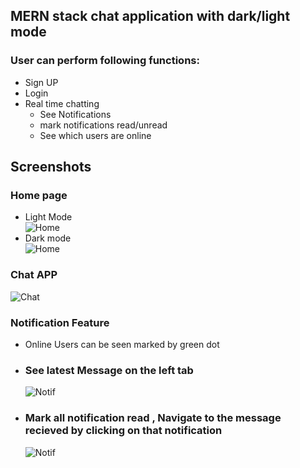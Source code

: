 ## MERN stack chat application  with dark/light mode
### User can perform following functions:
<ul>
  <li>
    Sign UP
  </li>
   <li>
    Login
  </li>
   <li>
    Real time chatting 
    <ul>
      <li>See Notifications </li>
      <li>mark notifications read/unread </li>
       <li>See which users are online </li>
    </ul>
  </li>
 
 
  
</ul>
<h2>Screenshots</h2>
<h3>Home page</h3>
<ul>
  <li>Light Mode</li>
  <img src="https://github.com/priyalj52/chat-app_frontend/assets/94099575/70f967af-1ed0-420b-996f-06af5285338f" alt="Home"/>
  <li>Dark mode</li>
  <img src="https://github.com/priyalj52/chat-app_frontend/assets/94099575/bce9110b-4294-4e8c-a3fd-b140ae61d893" alt="Home"/>
</ul>
<h3>Chat APP</h3>
<img src="https://github.com/priyalj52/chat-app_frontend/assets/94099575/6286c212-98d9-4536-be3e-11e3670e64fa" alt="Chat" />
<h3>Notification Feature</h3>
<ul>
  <li>Online  Users can be seen marked by green dot </li>
  <li>
    <h3>See latest Message on the left tab </h3>
    <img src="https://github.com/priyalj52/chat-app_frontend/assets/94099575/7fea6b31-f128-45fc-b33a-7625a7c28cae" alt="Notif"/>
  </li>
  <li>
    <h3>Mark all notification read , Navigate to the message recieved by clicking on that notification  </h3>
    <img src="https://github.com/priyalj52/chat-app_frontend/assets/94099575/4d423599-ceff-4a87-9b88-a96410ac4e16"
 alt="Notif"/>
  </li>
  
</ul>



